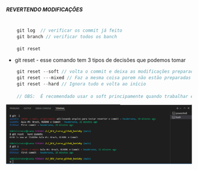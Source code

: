 ##### REVERTENDO MODIFICAÇÕES

```js

    git log  // verificar os commit já feito
    git branch // verificar todos os banch

    git reset

```

* git reset -  esse comando tem 3 tipos de decisões que podemos tomar
```js
    git reset --soft // volta o commit e deixa as modificações preparadas - não comitadas
    git reset ---mixed // Faz a mesma coisa porem não estão preparadas tera que dar o add
    git reset --hard // Ignora tudo e volta ao início

    // OBS:  É recomendado usar o soft principamente quando trabalhar em equipes.
```
![image-1-aula6](https://raw.githubusercontent.com/heudersena/curso-git-github-professor-bonieky/main/images/06/1i6.png)